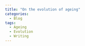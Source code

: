 ```yaml
---
title: "On the evolution of ageing"
categories:
  - Blog
tags:
  - Ageing
  - Evolution
  - Writing
---
```


